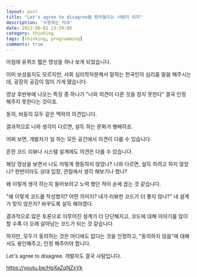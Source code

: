 ```yaml
---
layout: post
title: "Let's agree to disagree를 받아들이는 사람이 되자"
description: '수용하는 자세'
date: 2022-06-02 23:59:00
category: thinking 
tags: [thinking, programming]
comments: true
---
```


아침에 유퀴즈 짧은 영상을 하나 보게 되었습니다. 

이미 보셨을지도 모르지만, 사회 심리학자분께서 말하는 한국인의 심리를 말씀 해주시는데, 굉장히 공감이 많이 가게 됐습니다.

영상 후반부에 나오는 특징 중 하나가 "나와 의견이 다른 것을 참지 못한다" 결국 인정 해주지 못한다는 것이죠. 

동의, 비동의 모두 같은 맥락의 의견입니다. 

결과적으로 나와 생각이 다르면, 설득 하는 문화가 팽배하죠. 

어찌 보면, 개발자가 일 하는 모든 공간에서 의견이 다를 수 있습니다. 

흔한 코드 리뷰나 시스템 설계에도 의견은 다를 수 있습니다. 

해당 영상을 보면서 나도 저렇게 행동하지 않았나? 
나와 다르면, 설득 하려고 하지 않았나? 한번이라도 상대 입장, 관점에서 생각 해보기나 했나? 

왜 이렇게 생각 하는지 들어보려고 노력 했던 적이 손에 꼽는 것 같습니다. 

"왜 이렇게 코드를 작성했지? 어떤 의미지? 내가 리뷰한 코드가 더 좋지 않나?" 내 설계가 맞지 않은지? 바꾸도록 설득 해야겠다. 

결과적으로 많은 토론으로 이루어진 설계가 더 단단해지고, 코드에 대해 이야기를 많이 할 수록 더 오래 살아남는 코드가 되는 것 같습니다. 

하지만, 모두가 동의하는 것은 어디에도 없다는 것을 인정하고, "동의하지 않음"에 대해서도 용인해주고, 인정 해주어야 합니다. 

Let's agree to disagree. 개발자도 결국 사람입니다.

https://youtu.be/HqXaZqNZxVk
